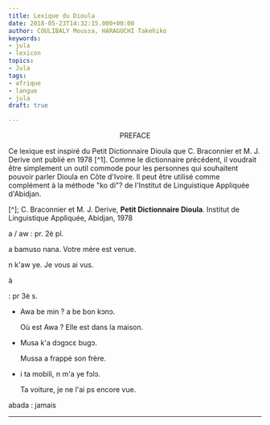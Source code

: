 ```yaml
---
title: Lexique du Dioula
date: 2018-05-23T14:32:15.000+00:00
author: COULIBALY Moussa, HARAGUCHI Takehiko
keywords:
- jula
- lexicon
topics:
- Jula
tags:
- afrique
- langue
- jula
draft: true

---
```

<p style="text-align: center;">PREFACE</p>

Ce lexique est inspiré du Petit Dictionnaire Dioula que C. Braconnier et M. J. Derive ont publié en 1978 \[^1\].  Comme le dictionnaire précédent, il voudrait être simplement un outil commode pour les personnes qui souhaitent pouvoir parler Dioula en Côte d'Ivoire. Il peut être utilisé comme complément à la méthode "ko dì"? de l'Institut de Linguistique Appliquée d'Abidjan.

\[^\]; C. Braconnier et M. J. Derive, <b>Petit Dictionnaire Dioula</b>. Institut de Linguistique Appliquée, Abidjan, 1978

a / aw
: pr. 2è pl.

a bamuso nana.
Votre mère est venue.

n k'aw ye.
Je vous ai vus.

à

: pr 3è s.

* Awa be min ? a be bon kɔnɔ.

  Où est Awa ? Elle est dans la maison.
* Musa k'a dɔgɔcɛ bugɔ.

  Mussa a frappé son frère.
* i ta mobili, n m'a ye fɔlɔ.

  Ta voiture, je ne l'ai ps encore vue.

abada
: jamais

***